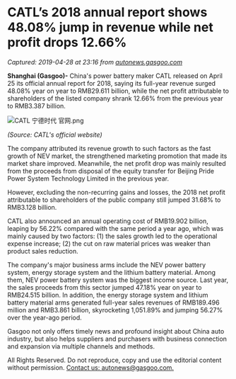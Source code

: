# CATL’s 2018 annual report shows 48.08% jump in revenue while net profit drops 12.66%

_Captured: 2019-04-28 at 23:16 from [autonews.gasgoo.com](http://autonews.gasgoo.com/m/Detail/70015884.html)_

**Shanghai (Gasgoo)-** China's power battery maker CATL released on April 25 its official annual report for 2018, saying its full-year revenue surged 48.08% year on year to RMB29.611 billion, while the net profit attributable to shareholders of the listed company shrank 12.66% from the previous year to RMB3.387 billion.

![CATL 宁德时代 官网.png](http://c2.gasgoo.com/autonews/moblogo/News/UEditor/image/20190425/6369181423201445946495009.png)

_(Source: CATL's official website)_

The company attributed its revenue growth to such factors as the fast growth of NEV market, the strengthened marketing promotion that made its market share improved. Meanwhile, the net profit drop was mainly resulted from the proceeds from disposal of the equity transfer for Beijing Pride Power System Technology Limited in the previous year.

However, excluding the non-recurring gains and losses, the 2018 net profit attributable to shareholders of the public company still jumped 31.68% to RMB3.128 billion.

CATL also announced an annual operating cost of RMB19.902 billion, leaping by 56.22% compared with the same period a year ago, which was mainly caused by two factors: (1) the sales growth led to the operational expense increase; (2) the cut on raw material prices was weaker than product sales reduction.

The company's major business arms include the NEV power battery system, energy storage system and the lithium battery material. Among them, NEV power battery system was the biggest income source. Last year, the sales proceeds from this sector jumped 47.18% year on year to RMB24.515 billion. In addition, the energy storage system and lithium battery material arms generated full-year sales revenues of RMB189.496 million and RMB3.861 billion, skyrocketing 1,051.89% and jumping 56.27% over the year-ago period.

Gasgoo not only offers timely news and profound insight about China auto industry, but also helps suppliers and purchasers with business connection and expansion via multiple channels and methods.

All Rights Reserved. Do not reproduce, copy and use the editorial content without permission. [Contact us: autonews@gasgoo.com.](mailto:autonews@gasgoo.com)
